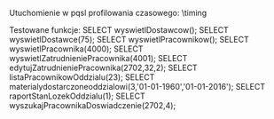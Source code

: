 Utuchomienie w pqsl profilowania czasowego:
\timing


Testowane funkcje:
SELECT wyswietlDostawcow();
SELECT wyswietlDostawce(75);
SELECT wyswietlPracownikow();
SELECT wyswietlPracownika(4000);
SELECT wyswietlZatrudnieniePracownika(4001);
SELECT edytujZatrudnieniePracownika(2702,32,2);
SELECT listaPracownikowOddzialu(23);
SELECT materialydostarczoneoddzialowi(3,'01-01-1960','01-01-2016');
SELECT raportStanLozekOddzialu(1);
SELECT wyszukajPracownikaDoswiadczenie(2702,4);


